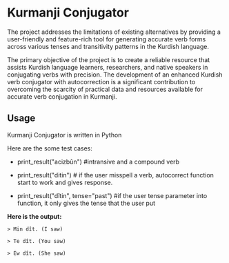 # Kurmanji Conjugator
The project addresses the limitations of existing alternatives by providing a user-friendly and feature-rich tool for generating accurate verb forms across various tenses and transitivity patterns in the Kurdish language.

The primary objective of the project is to create a reliable resource that assists Kurdish language learners, researchers, and native speakers in conjugating verbs with precision. The development of an enhanced Kurdish verb conjugator with autocorrection is a significant contribution to overcoming the scarcity of practical data and resources available for accurate verb conjugation in Kurmanji.

## Usage
Kurmanji Conjugator is written in Python

Here are the some test cases:

- print_result("acizbûn") #intransive and a compound verb

- print_result("ditin") # if the user misspell a verb, autocorrect function start to work and gives response.

- print_result("dîtin", tense="past") #if the user tense parameter into function, it only gives the tense that the user put  

**Here is the output:**
```
> Min dît. (I saw)

> Te dît. (You saw)

> Ew dît. (She saw)
```
